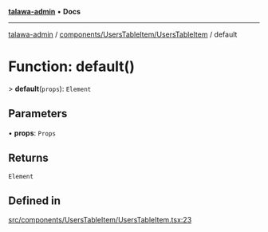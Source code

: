 [**talawa-admin**](../../../../README.md) • **Docs**

***

[talawa-admin](../../../../modules.md) / [components/UsersTableItem/UsersTableItem](../README.md) / default

# Function: default()

\> **default**(`props`): `Element`

## Parameters

• **props**: `Props`

## Returns

`Element`

## Defined in

[src/components/UsersTableItem/UsersTableItem.tsx:23](https://github.com/PalisadoesFoundation/talawa-admin/blob/6393648179f5fe59037f42564a6a7bc1ca4e7f9d/src/components/UsersTableItem/UsersTableItem.tsx#L23)

